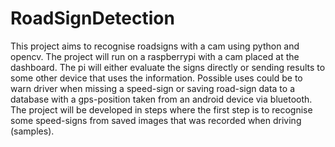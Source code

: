 # RoadSignDetection
This project aims to recognise roadsigns with a cam using python and opencv. The project will run on a raspberrypi with a cam placed at the dashboard. The pi will either evaluate the signs directly or sending results to some other device that uses the information. Possible uses could be to warn driver when missing a speed-sign or saving road-sign data to a database with a gps-position taken from an android device via bluetooth. 
The project will be developed in steps where the first step is to recognise some speed-signs from saved images that was recorded when driving (samples).  
